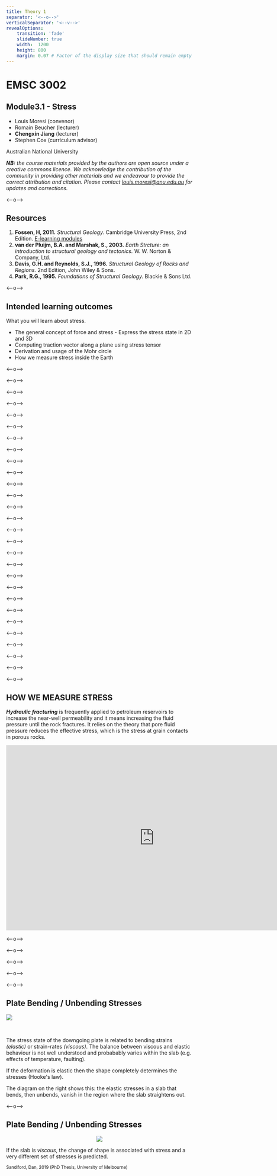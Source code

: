 ```yaml
---
title: Theory 1
separator: '<--o-->'
verticalSeparator: '<--v-->'
revealOptions:
    transition: 'fade'
    slideNumber: true
    width:  1200
    height: 800
    margin: 0.07 # Factor of the display size that should remain empty around the content (7% typically)
---
```


# EMSC 3002

## Module3.1 - Stress

  - Louis Moresi (convenor)
  - Romain Beucher (lecturer)
  - **Chengxin Jiang** (lecturer)
  - Stephen Cox (curriculum advisor)

Australian National University

_**NB:** the course materials provided by the authors are open source under a creative commons licence. 
We acknowledge the contribution of the community in providing other materials and we endeavour to 
provide the correct attribution and citation. Please contact louis.moresi@anu.edu.au for updates and 
corrections._

<--o-->

## Resources

1. **Fossen, H, 2011.** *Structural Geology.* Cambridge University Press, 2nd Edition. [E-learning modules](https://folk.uib.no/nglhe/module4/Chapt4module.html)
1. **van der Pluijm, B.A. and Marshak, S., 2003.** *Earth Strcture: an introduction to structural geology and tectonics.* W. W. Norton & Company, Ltd.
1. **Davis, G.H. and Reynolds, S.J., 1996.** *Structural Geology of Rocks and Regions.* 2nd Edition, John Wiley & Sons. 
1. **Park, R.G., 1995.** *Foundations of Structural Geology.* Blackie & Sons Ltd. 

<--o-->

## Intended learning outcomes

What you will learn about stress.

- The general concept of force and stress
- Express the stress state in 2D and 3D
- Computing traction vector along a plane using stress tensor
- Derivation and usage of the Mohr circle
- How we measure stress inside the Earth

<--o-->

<!-- .slide: data-background="Figures-Theory1/slide1.png" -->

<--o-->

<!-- .slide: data-background="Figures-Theory1/slide2.png" -->

<--o-->

<!-- .slide: data-background="Figures-Theory1/slide3.png" -->

<--o-->

<!-- .slide: data-background="Figures-Theory1/slide4.png" -->

<--o-->

<!-- .slide: data-background="Figures-Theory1/slide5.png" -->

<--o-->
<!-- .slide: data-background="Figures-Theory1/slide6.png" -->

<--o-->

<!-- .slide: data-background="Figures-Theory1/slide7.png" -->

<--o-->

<!-- .slide: data-background="Figures-Theory1/slide8.png" -->

<--o-->

<!-- .slide: data-background="Figures-Theory1/slide9.png" -->

<--o-->

<!-- .slide: data-background="Figures-Theory1/slide10.png" -->

<--o-->

<!-- .slide: data-background="Figures-Theory1/slide11.png" -->

<--o-->

<!-- .slide: data-background="Figures-Theory1/slide12.png" -->

<--o-->

<!-- .slide: data-background="Figures-Theory1/slide13.png" -->

<--o-->

<!-- .slide: data-background="Figures-Theory1/slide14.png" -->

<--o-->

<!-- .slide: data-background="Figures-Theory1/slide15.png" -->

<--o-->

<!-- .slide: data-background="Figures-Theory1/slide16.png" -->

<--o-->

<!-- .slide: data-background="Figures-Theory1/slide17.png" -->

<--o-->

<!-- .slide: data-background="Figures-Theory1/slide18.png" -->

<--o-->

<!-- .slide: data-background="Figures-Theory1/slide19.png" -->

<--o-->

<!-- .slide: data-background="Figures-Theory1/slide20.png" -->

<--o-->

<!-- .slide: data-background="Figures-Theory1/slide21.png" -->

<--o-->

<!-- .slide: data-background="Figures-Theory1/slide22.png" -->

<--o-->

<!-- .slide: data-background="Figures-Theory1/slide23.png" -->

<--o-->

<!-- .slide: data-background="Figures-Theory1/slide24.png" -->

<--o-->

<!-- .slide: data-background="Figures-Theory1/slide25.png" -->

<--o-->

<!-- .slide: data-background="Figures-Theory1/slide26.png" -->

<--o-->

<!-- .slide: data-background="Figures-Theory1/slide27.png" -->

<--o-->

## HOW WE MEASURE STRESS
***Hydraulic fracturing*** is frequently applied to petroleum reservoirs to increase the near-well permeability and it means increasing the fluid pressure until the rock fractures. It relies on the theory that pore fluid pressure reduces the effective stress, which is the stress at grain contacts in porous rocks.

<center>
<iframe width="800" height="500" src="https://www.youtube.com/embed/T_yfPcX1gG4?start=0" title="YouTube video player" frameborder="0" allow="accelerometer; autoplay; clipboard-write; encrypted-media; gyroscope; picture-in-picture" allowfullscreen></iframe>
</center>

<--o-->

<!-- .slide: data-background="Figures-Theory1/slide29.png" -->

<--o-->

<!-- .slide: data-background="Figures-Theory1/slide30.png" -->

<--o-->

<!-- .slide: data-background="Figures-Theory1/slide31.png" -->

<--o-->

<!-- .slide: data-background="Figures-Theory1/slide32.png" -->

<--o-->

## Plate Bending / Unbending Stresses

![](images/GlobalTectonics/PlateBendingStrains.jpg) <!-- .element style="width:50%;float:right;margin-left:50px;" -->

</br>

The stress state of the downgoing plate is related to bending strains *(elastic)* or strain-rates *(viscous)*. The balance between viscous and elastic behaviour is not well understood and probabably varies within the slab (e.g. effects of temperature, faulting).

If the deformation is elastic then the shape completely determines the stresses (Hooke's law).

The diagram on the right shows this: the elastic stresses in a slab that bends, then unbends, vanish in the region where the slab straightens out.

<--o-->

## Plate Bending / Unbending Stresses

<center>

![](images/GlobalTectonics/SandifordPhD_FlatSlabBending.png) <!-- .element style="width:66%;" -->

</center>

If the slab is *viscous*, the change of shape is associated with stress and a very different set of
stresses is predicted.

<small>

Sandiford, Dan, 2019 (PhD Thesis, University of Melbourne)

</small>
